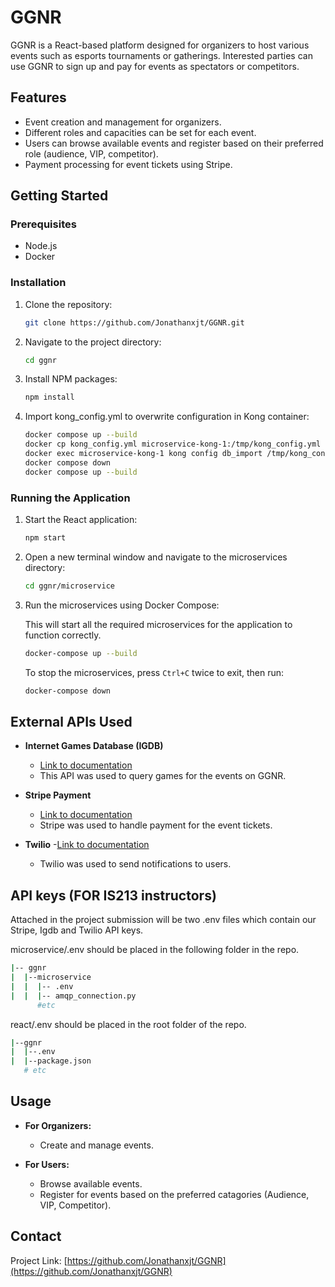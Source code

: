 # GGNR

GGNR is a React-based platform designed for organizers to host various events such as esports tournaments or gatherings. Interested parties can use GGNR to sign up and pay for events as spectators or competitors.

## Features

- Event creation and management for organizers.
- Different roles and capacities can be set for each event.
- Users can browse available events and register based on their preferred role (audience, VIP, competitor).
- Payment processing for event tickets using Stripe.

## Getting Started

### Prerequisites

- Node.js
- Docker

### Installation

1. Clone the repository:

   ```sh
   git clone https://github.com/Jonathanxjt/GGNR.git
   ```

2. Navigate to the project directory:

   ```sh
   cd ggnr
   ```

3. Install NPM packages:

   ```sh
   npm install
   ```

4. Import kong_config.yml to overwrite configuration in Kong container:

   ```sh
   docker compose up --build
   docker cp kong_config.yml microservice-kong-1:/tmp/kong_config.yml
   docker exec microservice-kong-1 kong config db_import /tmp/kong_config.yml
   docker compose down
   docker compose up --build
   ```

### Running the Application

1. Start the React application:

   ```sh
   npm start
   ```

2. Open a new terminal window and navigate to the microservices directory:

   ```sh
   cd ggnr/microservice
   ```

3. Run the microservices using Docker Compose:

   This will start all the required microservices for the application to function correctly.

   ```sh
   docker-compose up --build
   ```

   

   To stop the microservices, press `Ctrl+C` twice to exit, then run:

   ```sh
   docker-compose down
   ```


## External APIs Used

- **Internet Games Database (IGDB)**
  - [Link to documentation](https://api-docs.igdb.com/#getting-started)
  - This API was used to query games for the events on GGNR.

- **Stripe Payment**
  - [Link to documentation](https://stripe.com/docs)
  - Stripe was used to handle payment for the event tickets.

- **Twilio**
   -[Link to documentation](https://www.twilio.com/docs)
   - Twilio was used to send notifications to users.

## API keys (FOR IS213 instructors)

   Attached in the project submission will be two .env files which contain our Stripe, Igdb and Twilio API keys. 
 
   microservice/.env should be placed in the following folder in the repo. 

   ```sh
   |-- ggnr
   |  |--microservice
   |  |  |-- .env
   |  |  |-- amqp_connection.py
         #etc
   ```

   react/.env should be placed in the root folder of the repo.

   ```sh
   |--ggnr
   |  |--.env
   |  |--package.json
      # etc
   ```

## Usage

- **For Organizers:**
  - Create and manage events.

- **For Users:**
  - Browse available events.
  - Register for events based on the preferred catagories (Audience, VIP, Competitor).

## Contact

Project Link: [https://github.com/Jonathanxjt/GGNR](https://github.com/Jonathanxjt/GGNR)

